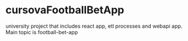 # cursovaFootballBetApp
university project that includes react app, etl processes and webapi app. Main topic is football-bet-app
